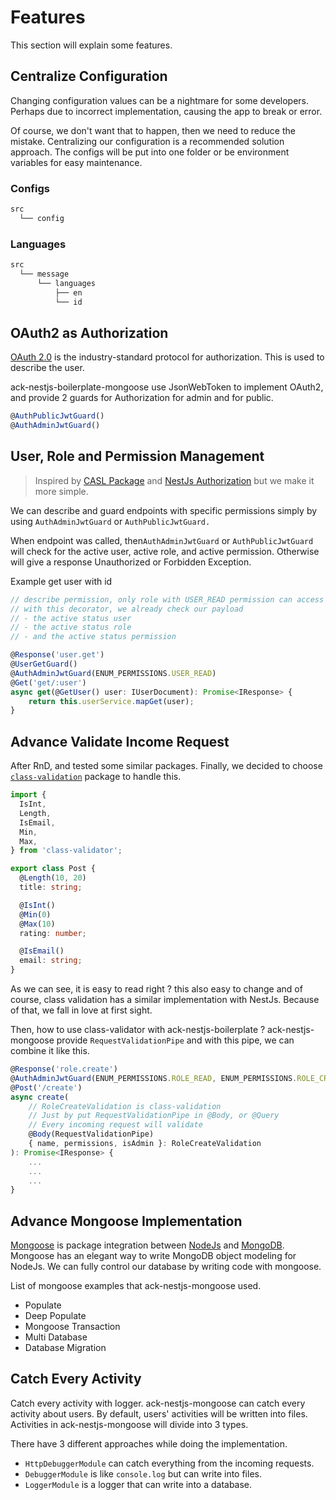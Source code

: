 # Features

This section will explain some features.

## Centralize Configuration

Changing configuration values can be a nightmare for some developers. Perhaps due to incorrect implementation, causing the app to break or error.

Of course, we don't want that to happen, then we need to reduce the mistake. Centralizing our configuration is a recommended solution approach. The configs will be put into one folder or be environment variables for easy maintenance.

### Configs

```txt
src
  └── config
```

### Languages

```txt
src
  └── message
      └── languages 
          ├── en
          └── id
```

<button-jump-to name="Click here to more information " link="/#/usage/configuration?id=centralize-configuration"></button-jump-to>

## OAuth2 as Authorization

[OAuth 2.0](https://oauth.net/2/) is the industry-standard protocol for authorization. This is used to describe the user.

ack-nestjs-boilerplate-mongoose use JsonWebToken to implement OAuth2, and provide 2 guards for Authorization for admin and for public.

```typescript
@AuthPublicJwtGuard()
@AuthAdminJwtGuard()
```

<button-jump-to name="Click here to more information " link="/#/usage/guard?id=jwt"></button-jump-to>

## User, Role and Permission Management

> Inspired by [CASL Package](https://casl.js.org/v5/en/) and [NestJs Authorization](https://docs.nestjs.com/security/authorization) but we make it more simple.

We can describe and guard endpoints with specific permissions simply by using `AuthAdminJwtGuard` or `AuthPublicJwtGuard.`

When endpoint was called, then`AuthAdminJwtGuard` or `AuthPublicJwtGuard` will check for the active user, active role, and active permission. Otherwise will give a response Unauthorized or Forbidden Exception.

Example get user with id

```typescript
// describe permission, only role with USER_READ permission can access
// with this decorator, we already check our payload
// - the active status user
// - the active status role
// - and the active status permission

@Response('user.get')
@UserGetGuard()
@AuthAdminJwtGuard(ENUM_PERMISSIONS.USER_READ)
@Get('get/:user')
async get(@GetUser() user: IUserDocument): Promise<IResponse> {
    return this.userService.mapGet(user);
}
```

<button-jump-to name="Click here to more information " link="/#/usage/guard?id=role-and-permission-management"></button-jump-to>

## Advance Validate Income Request

After RnD, and tested some similar packages. Finally, we decided to choose [`class-validation`](reference.md) package to handle this.

```typescript
import {
  IsInt,
  Length,
  IsEmail,
  Min,
  Max,
} from 'class-validator';

export class Post {
  @Length(10, 20)
  title: string;

  @IsInt()
  @Min(0)
  @Max(10)
  rating: number;

  @IsEmail()
  email: string;
}
```

As we can see, it is easy to read right ? this also easy to change and of course, class validation has a similar implementation with NestJs. Because of that, we fall in love at first sight.

Then, how to use class-validator with ack-nestjs-boilerplate ? ack-nestjs-mongoose provide `RequestValidationPipe` and with this pipe, we can combine it like this.

```typescript
@Response('role.create')
@AuthAdminJwtGuard(ENUM_PERMISSIONS.ROLE_READ, ENUM_PERMISSIONS.ROLE_CREATE)
@Post('/create')
async create(
    // RoleCreateValidation is class-validation
    // Just by put RequestValidationPipe in @Body, or @Query
    // Every incoming request will validate
    @Body(RequestValidationPipe)
    { name, permissions, isAdmin }: RoleCreateValidation
): Promise<IResponse> {
    ...
    ...
    ...
}
```


## Advance Mongoose Implementation

[Mongoose](reference.md) is package integration between [NodeJs](reference.md) and [MongoDB](reference.md). Mongoose has an elegant way to write MongoDB object modeling for NodeJs. We can fully control our database by writing code with mongoose.

List of mongoose examples that ack-nestjs-mongoose used.

* Populate
* Deep Populate
* Mongoose Transaction
* Multi Database
* Database Migration

## Catch Every Activity

Catch every activity with logger. ack-nestjs-mongoose can catch every activity about users. By default, users' activities will be written into files. Activities in ack-nestjs-mongoose will divide into 3 types.

There have 3 different approaches while doing the implementation.

* `HttpDebuggerModule` can catch everything from the incoming requests.
* `DebuggerModule` is like `console.log` but can write into files.
* `LoggerModule` is a logger that can write into a database.